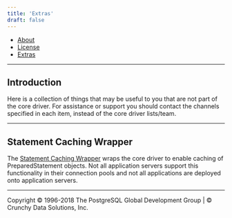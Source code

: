 ```yaml
---
title: 'Extras'
draft: false
---
```


-   [About](about)
-   [License](license)
-   [Extras](extras)

* * * * *

## Introduction

Here is a collection of things that may be useful to you that are not
part of the core driver. For assistance or support you should contact
the channels specified in each item, instead of the core driver
lists/team.

* * * * *

## Statement Caching Wrapper

The [Statement Caching Wrapper](http://jdbccache.projects.postgresql.org)
wraps the core driver to enable caching of PreparedStatement objects.
Not all application servers support this functionality in their
connection pools and not all applications are deployed onto application
servers.

* * * * *

Copyright © 1996-2018 The PostgreSQL Global Development Group | © Crunchy Data Solutions, Inc.
